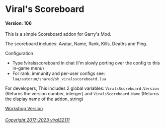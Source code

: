 # Viral's Scoreboard
#### Version: 106

This is a simple Scoreboard addon for Garry's Mod.

The scoreboard includes: Avatar, Name, Rank, Kills, Deaths and Ping.

Configuration
 - Type !viralsscoreboard in chat (I'm slowly porting over the config to this in-game menu)
 - For rank, immunity and per-user configs see: `lua/autorun/shared/sh_viralsscoreboard.lua`

For developers, This includes 2 global variables: `ViralsScoreboard.Version` (Returns the version number, interger) and `ViralsScoreboard.Name` (Returns the display name of the addon, string)

[Workshop Version](https://steamcommunity.com/sharedfiles/filedetails/?id=1154615469)

###### [Copyright 2017-2023 viral32111](LICENCE.md)
